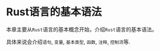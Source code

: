 # Rust语言的基本语法

本章主要从`Rust`语言的基本概念开始，介绍`Rust`语言的基本语法。

具体来说会介绍`语句`, `变量`, `基本类型`, `函数`, `注释`, `控制流`等.